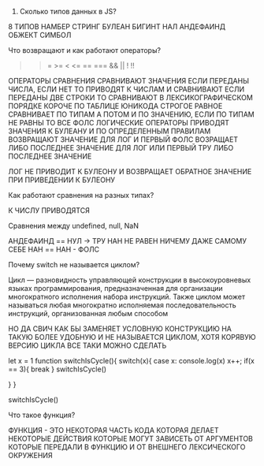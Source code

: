 1. Сколько типов данных в JS?

8 ТИПОВ НАМБЕР СТРИНГ БУЛЕАН БИГИНТ НАЛ АНДЕФАИНД ОБЖЕКТ СИМБОЛ

Что возвращают и как работают операторы?


> >= >= < <= == === && || ! !!

ОПЕРАТОРЫ СРАВНЕНИЯ СРАВНИВАЮТ ЗНАЧЕНИЯ ЕСЛИ ПЕРЕДАНЫ ЧИСЛА, ЕСЛИ НЕТ ТО ПРИВОДЯТ К ЧИСЛАМ И СРАВНИВАЮТ
ЕСЛИ ПЕРЕДАНЫ ДВЕ СТРОКИ ТО СРАВНИВАЮТ В ЛЕКСИКОГРАФИЧЕСКОМ ПОРЯДКЕ КОРОЧЕ ПО ТАБЛИЦЕ ЮНИКОДА
СТРОГОЕ РАВНОЕ СРАВНИВАЕТ ПО ТИПАМ А ПОТОМ И ПО ЗНАЧЕНИЮ, ЕСЛИ ПО ТИПАМ НЕ РАВНЫ ТО ВСЕ ФОЛС
ЛОГИЧЕСКИЕ ОПЕРАТОРЫ ПРИВОДЯТ ЗНАЧЕНИЯ К БУЛЕАНУ И ПО ОПРЕДЕЛЕННЫМ ПРАВИЛАМ ВОЗВРАЩАЮТ ЗНАЧЕНИЕ
ДЛЯ ЛОГ И ПЕРВЫЙ ФОЛС ВОЗРАЩАЕТ ЛИБО ПОСЛЕДНЕЕ ЗНАЧЕНИЕ
ДЛЯ ЛОГ ИЛИ ПЕРВЫЙ ТРУ ЛИБО ПОСЛЕДНЕЕ ЗНАЧЕНИЕ

ЛОГ НЕ ПРИВОДИТ К БУЛЕОНУ И ВОЗВРАЩАЕТ ОБРАТНОЕ ЗНАЧЕНИЕ ПРИ ПРИВЕДЕНИИ К БУЛЕОНУ

Как работают сравнения на разных типах?

К ЧИСЛУ ПРИВОДЯТСЯ

Сравнения между undefined, null, NaN

АНДЕФАИНД == НУЛ -> ТРУ
НАН НЕ РАВЕН НИЧЕМУ ДАЖЕ САМОМУ СЕБЕ
НАН == НАН - ФОЛС


Почему switch не называется циклом?

Цикл — разновидность управляющей конструкции в высокоуровневых языках программирования, предназначенная для организации многократного исполнения набора инструкций. Также циклом может называться любая многократно исполняемая последовательность инструкций, организованная любым способом

НО ДА СВИЧ КАК БЫ ЗАМЕНЯЕТ УСЛОВНУЮ КОНСТРУКЦИЮ НА ТАКУЮ БОЛЕЕ УДОБНУЮ И НЕ НАЗЫВАЕТСЯ ЦИКЛОМ, ХОТЯ
КОРЯВУЮ ВЕРСИЮ ЦИКЛА ВСЕ ТАКИ МОЖНО СДЕЛАТЬ

let x = 1
function switchIsCycle(){
  switch(x){
    case x:
      console.log(x)
      x++;
      if(x == 3){
        break
      }
      switchIsCycle()
     
  }
}



switchIsCycle()

Что такое функция?

ФУНКЦИЯ - ЭТО НЕКОТОРАЯ ЧАСТЬ КОДА КОТОРАЯ ДЕЛАЕТ НЕКОТОРЫЕ ДЕЙСТВИЯ КОТОРЫЕ МОГУТ ЗАВИСЕТЬ ОТ АРГУМЕНТОВ КОТОРЫЕ ПЕРЕДАЛИ В ФУНКЦИЮ И ОТ ВНЕШНЕГО ЛЕКСИЧЕСКОГО ОКРУЖЕНИЯ



